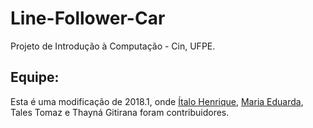 # Line-Follower-Car
Projeto de Introdução à Computação - Cin, UFPE.


## Equipe:
Esta é uma modificação de 2018.1, onde [Ítalo Henrique](https://github.com/italoh623), [Maria Eduarda](https://github.com/mesps), Tales Tomaz e Thayná Gitirana foram contribuidores.
